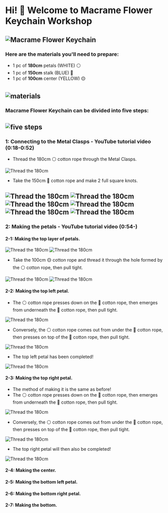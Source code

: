 # Hi! 👋 Welcome to Macrame Flower Keychain Workshop

![Macrame Flower Keychain](photo/photo_1.jpg)
---
### Here are the materials you'll need to prepare:
- 1 pc of **180cm** petals (WHITE) ⚪
- 1 pc of **150cm** stalk (BLUE) 🔵
- 1 pc of **100cm** center (YELLOW) 🟡

![materials](photo/photo_2.jpg)
---


### Macrame Flower Keychain can be divided into five steps:
![five steps](photo/photo_3.jpg)
---


### 1: Connecting to the Metal Clasps -  YouTube tutorial video (0:18-0:52)
- Thread the 180cm ⚪ cotton rope through the Metal Clasps.

![Thread the 180cm](photo/photo_4.jpg)

- Take the 150cm 🔵 cotton rope and make 2 full square knots.

![Thread the 180cm](photo/photo_5.jpg)
![Thread the 180cm](photo/photo_6.jpg)
![Thread the 180cm](photo/photo_7.jpg)
![Thread the 180cm](photo/photo_8.jpg)
![Thread the 180cm](photo/photo_9.jpg)
![Thread the 180cm](photo/photo_10.jpg)
---


### 2: Making the petals - YouTube tutorial video (0:54-)
#### 2-1: Making the top layer of petals.

![Thread the 180cm](photo/photo_11.jpg)
![Thread the 180cm](photo/photo_12.jpg)

- Take the 100cm 🟡 cotton rope and thread it through the hole formed by the ⚪ cotton rope, then pull tight.

![Thread the 180cm](photo/photo_13.jpg)
![Thread the 180cm](photo/photo_14.jpg)

#### 2-2: Making the top left petal.
- The ⚪ cotton rope presses down on the 🔵 cotton rope, then emerges from underneath the 🔵 cotton rope, then pull tight.

![Thread the 180cm](photo/photo_15.jpg)

- Conversely, the ⚪ cotton rope comes out from under the 🔵 cotton rope, then presses on top of the 🔵 cotton rope, then pull tight.

![Thread the 180cm](photo/photo_16.jpg)

- The top left petal has been completed!

![Thread the 180cm](photo/photo_17.jpg)

#### 2-3: Making the top right petal.
- The method of making it is the same as before!
- The ⚪ cotton rope presses down on the 🔵 cotton rope, then emerges from underneath the 🔵 cotton rope, then pull tight.

![Thread the 180cm](photo/photo_18.jpg)

- Conversely, the ⚪ cotton rope comes out from under the 🔵 cotton rope, then presses on top of the 🔵 cotton rope, then pull tight.

![Thread the 180cm](photo/photo_19.jpg)

- The top right petal will then also be completed!

![Thread the 180cm](photo/photo_20.jpg)

#### 2-4: Making the center.

#### 2-5: Making the bottom left petal.

#### 2-6: Making the bottom right petal.

#### 2-7: Making the bottom.